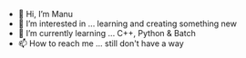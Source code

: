 - 👋 Hi, I’m Manu
- 👀 I’m interested in ... learning and creating something new
- 🌱 I’m currently learning ... C++, Python & Batch
- 📫 How to reach me ... still don't have a way

<!---
manu2428/manu2428 is a ✨ special ✨ repository because its `README.md` (this file) appears on your GitHub profile.
You can click the Preview link to take a look at your changes.
--->
